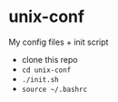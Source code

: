 # unix-conf
My config files + init script

- clone this repo
- `cd unix-conf`
- `./init.sh`
- `source ~/.bashrc`

